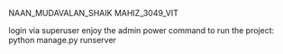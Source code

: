 NAAN_MUDAVALAN_SHAIK MAHIZ_3049_VIT

login via superuser 
enjoy the admin power
command to run the project:
python manage.py runserver

